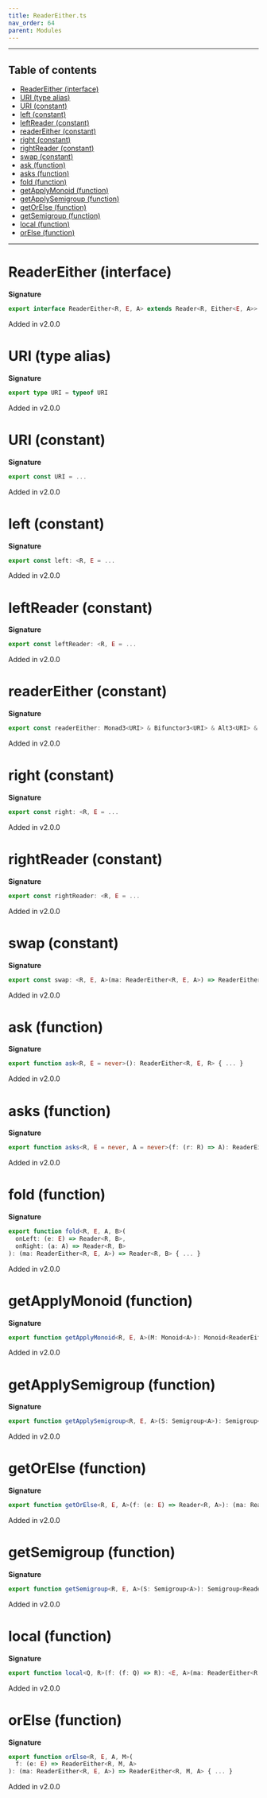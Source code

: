 ```yaml
---
title: ReaderEither.ts
nav_order: 64
parent: Modules
---
```


---

<h2 class="text-delta">Table of contents</h2>

- [ReaderEither (interface)](#readereither-interface)
- [URI (type alias)](#uri-type-alias)
- [URI (constant)](#uri-constant)
- [left (constant)](#left-constant)
- [leftReader (constant)](#leftreader-constant)
- [readerEither (constant)](#readereither-constant)
- [right (constant)](#right-constant)
- [rightReader (constant)](#rightreader-constant)
- [swap (constant)](#swap-constant)
- [ask (function)](#ask-function)
- [asks (function)](#asks-function)
- [fold (function)](#fold-function)
- [getApplyMonoid (function)](#getapplymonoid-function)
- [getApplySemigroup (function)](#getapplysemigroup-function)
- [getOrElse (function)](#getorelse-function)
- [getSemigroup (function)](#getsemigroup-function)
- [local (function)](#local-function)
- [orElse (function)](#orelse-function)

---

# ReaderEither (interface)

**Signature**

```ts
export interface ReaderEither<R, E, A> extends Reader<R, Either<E, A>> {}
```

Added in v2.0.0

# URI (type alias)

**Signature**

```ts
export type URI = typeof URI
```

Added in v2.0.0

# URI (constant)

**Signature**

```ts
export const URI = ...
```

Added in v2.0.0

# left (constant)

**Signature**

```ts
export const left: <R, E = ...
```

Added in v2.0.0

# leftReader (constant)

**Signature**

```ts
export const leftReader: <R, E = ...
```

Added in v2.0.0

# readerEither (constant)

**Signature**

```ts
export const readerEither: Monad3<URI> & Bifunctor3<URI> & Alt3<URI> & MonadThrow3<URI> = ...
```

Added in v2.0.0

# right (constant)

**Signature**

```ts
export const right: <R, E = ...
```

Added in v2.0.0

# rightReader (constant)

**Signature**

```ts
export const rightReader: <R, E = ...
```

Added in v2.0.0

# swap (constant)

**Signature**

```ts
export const swap: <R, E, A>(ma: ReaderEither<R, E, A>) => ReaderEither<R, A, E> = ...
```

Added in v2.0.0

# ask (function)

**Signature**

```ts
export function ask<R, E = never>(): ReaderEither<R, E, R> { ... }
```

Added in v2.0.0

# asks (function)

**Signature**

```ts
export function asks<R, E = never, A = never>(f: (r: R) => A): ReaderEither<R, E, A> { ... }
```

Added in v2.0.0

# fold (function)

**Signature**

```ts
export function fold<R, E, A, B>(
  onLeft: (e: E) => Reader<R, B>,
  onRight: (a: A) => Reader<R, B>
): (ma: ReaderEither<R, E, A>) => Reader<R, B> { ... }
```

Added in v2.0.0

# getApplyMonoid (function)

**Signature**

```ts
export function getApplyMonoid<R, E, A>(M: Monoid<A>): Monoid<ReaderEither<R, E, A>> { ... }
```

Added in v2.0.0

# getApplySemigroup (function)

**Signature**

```ts
export function getApplySemigroup<R, E, A>(S: Semigroup<A>): Semigroup<ReaderEither<R, E, A>> { ... }
```

Added in v2.0.0

# getOrElse (function)

**Signature**

```ts
export function getOrElse<R, E, A>(f: (e: E) => Reader<R, A>): (ma: ReaderEither<R, E, A>) => Reader<R, A> { ... }
```

Added in v2.0.0

# getSemigroup (function)

**Signature**

```ts
export function getSemigroup<R, E, A>(S: Semigroup<A>): Semigroup<ReaderEither<R, E, A>> { ... }
```

Added in v2.0.0

# local (function)

**Signature**

```ts
export function local<Q, R>(f: (f: Q) => R): <E, A>(ma: ReaderEither<R, E, A>) => ReaderEither<Q, E, A> { ... }
```

Added in v2.0.0

# orElse (function)

**Signature**

```ts
export function orElse<R, E, A, M>(
  f: (e: E) => ReaderEither<R, M, A>
): (ma: ReaderEither<R, E, A>) => ReaderEither<R, M, A> { ... }
```

Added in v2.0.0
